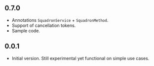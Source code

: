 ## 0.7.0

- Annotations `SquadronService` + `SquadronMethod`.
- Support of cancellation tokens.
- Sample code.

## 0.0.1

- Initial version. Still experimental yet functional on simple use cases.
